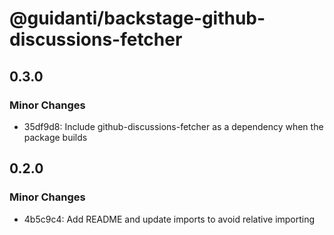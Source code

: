 # @guidanti/backstage-github-discussions-fetcher

## 0.3.0

### Minor Changes

- 35df9d8: Include github-discussions-fetcher as a dependency when the package builds

## 0.2.0

### Minor Changes

- 4b5c9c4: Add README and update imports to avoid relative importing

